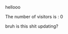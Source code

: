 <html>
	<head>
		<title> Title! </title>
	</head>
	<body>
		<p> hellooo </p>
		<div id="cntr"> 
            The number of visitors is : 
            <span>0</span>
        </div>
       	<script> 
			function counter_fn(){
				var counterElement = document.getElementById("cntr")
			    var counterNumber = parseInt(counterElement.innerHTML)
			    counterNumber = counterNumber + 1
			    counterElement.innerHTML = counterNumber
			}
			window.onload = counter_fn;  
		</script>	
		<p> bruh is this shit updating? </p>
	</body>
</html>
